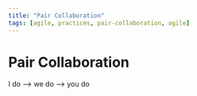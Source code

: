 ```yaml
---
title: "Pair Collaboration"
tags: [agile, practices, pair-collaboration, agile]
---
```


# Pair Collaboration

I do -->  we do --> you do